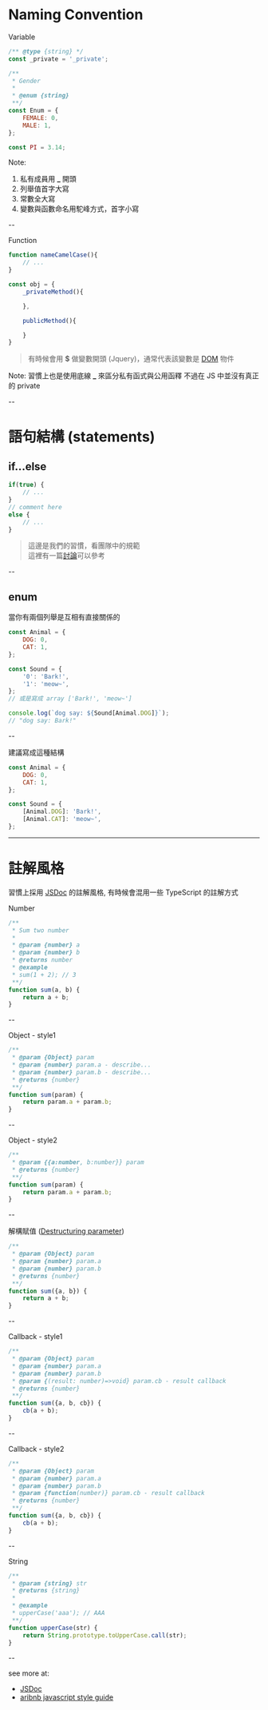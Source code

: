# Naming Convention
<!-- .slide: id="naming" -->

Variable
```js
/** @type {string} */
const _private = '_private';

/**
 * Gender
 * 
 * @enum {string}
 **/
const Enum = {
    FEMALE: 0,
    MALE: 1,
};

const PI = 3.14;
```

Note: 
1. 私有成員用 **_** 開頭
2. 列舉值首字大寫
3. 常數全大寫
4. 變數與函數命名用駝峰方式，首字小寫

--

Function
```js
function nameCamelCase(){
    // ...
}

const obj = {
    _privateMethod(){

    },

    publicMethod(){

    }
}
```

> 有時候會用 **$** 做變數開頭 (Jquery)，通常代表該變數是 [DOM](https://developer.mozilla.org/zh-TW/docs/Web/API/Document_Object_Model) 物件
<!-- .element: class="fragment" data-fragment-index="1" -->

Note:
習慣上也是使用底線 **_** 來區分私有函式與公用函釋
不過在 JS 中並沒有真正的 private

--

# 語句結構 (statements)

## if...else
```js
if(true) {
    // ...
}
// comment here
else {
    // ...
}
```
> 這邊是我們的習慣，看團隊中的規範  
> 這裡有一篇[討論](https://github.com/airbnb/javascript/issues/325)可以參考
<!-- .element: class="fragment" data-fragment-index="1" -->

--

## enum
當你有兩個列舉是互相有直接關係的
```js
const Animal = {
    DOG: 0,
    CAT: 1,
};

const Sound = {
    '0': 'Bark!',
    '1': 'meow~',
};
// 或是寫成 array ['Bark!', 'meow~']

console.log(`dog say: ${Sound[Animal.DOG]}`);
// "dog say: Bark!"
```

--

建議寫成這種結構
```js
const Animal = {
    DOG: 0,
    CAT: 1,
};

const Sound = {
    [Animal.DOG]: 'Bark!',
    [Animal.CAT]: 'meow~',
};

```

---

# 註解風格
習慣上採用 [JSDoc](https://jsdoc.app/) 的註解風格, 有時候會混用一些 TypeScript 的註解方式

Number
```js
/**
 * Sum two number
 * 
 * @param {number} a
 * @param {number} b
 * @returns number
 * @example
 * sum(1 + 2); // 3
 **/
function sum(a, b) {
    return a + b;
}
```

--

Object - style1
```js
/**
 * @param {Object} param
 * @param {number} param.a - describe...
 * @param {number} param.b - describe...
 * @returns {number}
 **/
function sum(param) {
    return param.a + param.b;
}
```

--

Object - style2
```js
/**
 * @param {{a:number, b:number}} param
 * @returns {number}
 **/
function sum(param) {
    return param.a + param.b;
}
```

--

解構賦值 ([Destructuring parameter](https://developer.mozilla.org/zh-TW/docs/Web/JavaScript/Reference/Operators/Destructuring_assignment))
```js
/**
 * @param {Object} param
 * @param {number} param.a
 * @param {number} param.b
 * @returns {number}
 **/
function sum({a, b}) {
    return a + b;
}
```

--

Callback - style1
```js
/**
 * @param {Object} param
 * @param {number} param.a
 * @param {number} param.b
 * @param {(result: number)=>void} param.cb - result callback
 * @returns {number}
 **/
function sum({a, b, cb}) {
    cb(a + b);
}
```

--

Callback - style2
```js
/**
 * @param {Object} param
 * @param {number} param.a
 * @param {number} param.b
 * @param {function(number)} param.cb - result callback
 * @returns {number}
 **/
function sum({a, b, cb}) {
    cb(a + b);
}
```

--

String
```js
/**
 * @param {string} str
 * @returns {string}
 * 
 * @example
 * upperCase('aaa'); // AAA
 **/
function upperCase(str) {
    return String.prototype.toUpperCase.call(str);
}
```

--

see more at:
- [JSDoc](https://jsdoc.app/)
- [aribnb javascript style guide](https://github.com/airbnb/javascript)